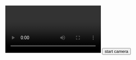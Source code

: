
<video id="video" autoplay playsinline></video>
<button id="start">start camera</button>
<script>
'use strict';

// カメラデバイスの取得に成功したときの処理
function handleSuccess(stream) {
    // HTML 内の video element を取得する。
    const video = document.querySelector('video');
    // video element の srcObject に stream を設定する。
    video.srcObject = stream;
}

// カメラデバイスが取得できなかったときの処理
function handleError(error) {
    console.error(error);
}

async function init(e) {
    const constraints = {
        audio: false,  // オーディオデバイスは使用しない
        video: true // デフォルトのカメラデバイスを使用する
    };

    try {
        // getUserMedia() でカメラデバイスを取得する。
        const stream = await navigator.mediaDevices.getUserMedia(constraints);
        // デバイス取得に成功したとき
        handleSuccess(stream);
    } catch (e) {
        // デバイスの取得に失敗したとき
        handleError(e);
    }
}

// start ボタンを押したらカメラでの撮影を開始する。
document.querySelector('#start').addEventListener('click', function(e){
    init(e);
}); 
</script>
